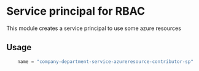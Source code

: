 # Service principal for RBAC

This module creates a service principal to use some azure resources

## Usage

```javascript
    name = "company-department-service-azureresource-contributor-sp"
```

